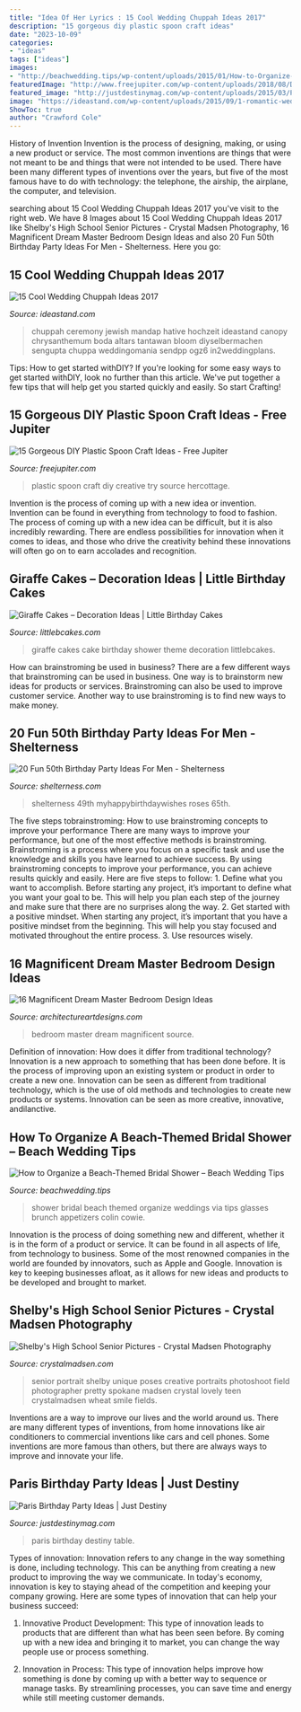 ```yaml
---
title: "Idea Of Her Lyrics : 15 Cool Wedding Chuppah Ideas 2017"
description: "15 gorgeous diy plastic spoon craft ideas"
date: "2023-10-09"
categories:
- "ideas"
tags: ["ideas"]
images:
- "http://beachwedding.tips/wp-content/uploads/2015/01/How-to-Organize-a-Beach-Themed-Bridal-Shower-10-600x900.jpg"
featuredImage: "http://www.freejupiter.com/wp-content/uploads/2018/08/DIY-Plastic-Spoon-Craft-Ideas-5-1.jpg"
featured_image: "http://justdestinymag.com/wp-content/uploads/2015/03/Paris-Birthday-Party-Just-Destiny-Mag.jpg"
image: "https://ideastand.com/wp-content/uploads/2015/09/1-romantic-wedding-chuppah.jpg"
ShowToc: true
author: "Crawford Cole"
---
```



History of Invention
Invention is the process of designing, making, or using a new product or service. The most common inventions are things that were not meant to be and things that were not intended to be used. There have been many different types of inventions over the years, but five of the most famous have to do with technology: the telephone, the airship, the airplane, the computer, and television.

	

		
searching about 15 Cool Wedding Chuppah Ideas 2017 you've visit to the right web. We have 8 Images about 15 Cool Wedding Chuppah Ideas 2017 like Shelby&#039;s High School Senior Pictures - Crystal Madsen Photography, 16 Magnificent Dream Master Bedroom Design Ideas and also 20 Fun 50th Birthday Party Ideas For Men - Shelterness. Here you go:
		
    
## 15 Cool Wedding Chuppah Ideas 2017

<img loading=lazy src="https://ideastand.com/wp-content/uploads/2015/09/1-romantic-wedding-chuppah.jpg" onerror="this.onerror=null;this.src='https://tse4.mm.bing.net/th?id=OIP.65hLccJK56xHbWVF4Y1b0QHaJ4&amp;pid=15.1';" alt="15 Cool Wedding Chuppah Ideas 2017">

_Source: ideastand.com_

>chuppah ceremony jewish mandap hative hochzeit ideastand canopy chrysanthemum boda altars tantawan bloom diyselbermachen sengupta chuppa weddingomania sendpp ogz6 in2weddingplans. 

	

Tips: How to get started withDIY?
If you're looking for some easy ways to get started withDIY, look no further than this article. We've put together a few tips that will help get you started quickly and easily. So start Crafting!

    
## 15 Gorgeous DIY Plastic Spoon Craft Ideas - Free Jupiter

<img loading=lazy src="http://www.freejupiter.com/wp-content/uploads/2018/08/DIY-Plastic-Spoon-Craft-Ideas-5-1.jpg" onerror="this.onerror=null;this.src='https://tse2.mm.bing.net/th?id=OIP.5MpWUuCUk4R7hCEX4pkwGQHaPY&amp;pid=15.1';" alt="15 Gorgeous DIY Plastic Spoon Craft Ideas - Free Jupiter">

_Source: freejupiter.com_

>plastic spoon craft diy creative try source hercottage. 

	

Invention is the process of coming up with a new idea or invention. Invention can be found in everything from technology to food to fashion. The process of coming up with a new idea can be difficult, but it is also incredibly rewarding. There are endless possibilities for innovation when it comes to ideas, and those who drive the creativity behind these innovations will often go on to earn accolades and recognition.

    
## Giraffe Cakes – Decoration Ideas | Little Birthday Cakes

<img loading=lazy src="https://www.littlebcakes.com/wp-content/uploads/2014/01/Giraffe-Cake-Pictures.jpg" onerror="this.onerror=null;this.src='https://tse4.mm.bing.net/th?id=OIP.qTUJM5-YD-vRUw2bn1Bs0QHaLG&amp;pid=15.1';" alt="Giraffe Cakes – Decoration Ideas | Little Birthday Cakes">

_Source: littlebcakes.com_

>giraffe cakes cake birthday shower theme decoration littlebcakes. 

	

How can brainstroming be used in business?
There are a few different ways that brainstroming can be used in business. One way is to brainstorm new ideas for products or services. Brainstroming can also be used to improve customer service. Another way to use brainstroming is to find new ways to make money.

    
## 20 Fun 50th Birthday Party Ideas For Men - Shelterness

<img loading=lazy src="https://i.shelterness.com/2017/02/15-50th-birthday-cake-vintage-dude-for-a-man.jpg" onerror="this.onerror=null;this.src='https://tse4.mm.bing.net/th?id=OIP.vYP4U5uZzJqbsIBEFSXSXAHaJ4&amp;pid=15.1';" alt="20 Fun 50th Birthday Party Ideas For Men - Shelterness">

_Source: shelterness.com_

>shelterness 49th myhappybirthdaywishes roses 65th. 

	

The five steps tobrainstroming: How to use brainstroming concepts to improve your performance
There are many ways to improve your performance, but one of the most effective methods is brainstroming. Brainstroming is a process where you focus on a specific task and use the knowledge and skills you have learned to achieve success. By using brainstroming concepts to improve your performance, you can achieve results quickly and easily. Here are five steps to follow: 1. Define what you want to accomplish. Before starting any project, it’s important to define what you want your goal to be. This will help you plan each step of the journey and make sure that there are no surprises along the way. 2. Get started with a positive mindset. When starting any project, it’s important that you have a positive mindset from the beginning. This will help you stay focused and motivated throughout the entire process. 3. Use resources wisely.

    
## 16 Magnificent Dream Master Bedroom Design Ideas

<img loading=lazy src="https://www.architectureartdesigns.com/wp-content/uploads/2015/03/1539-630x420.jpg" onerror="this.onerror=null;this.src='https://tse4.mm.bing.net/th?id=OIP.JtameGxgjCu3aXYSlTMURQHaE8&amp;pid=15.1';" alt="16 Magnificent Dream Master Bedroom Design Ideas">

_Source: architectureartdesigns.com_

>bedroom master dream magnificent source. 

	

Definition of innovation: How does it differ from traditional technology?
Innovation is a new approach to something that has been done before. It is the process of improving upon an existing system or product in order to create a new one. Innovation can be seen as different from traditional technology, which is the use of old methods and technologies to create new products or systems. Innovation can be seen as more creative, innovative, andilanctive.

    
## How To Organize A Beach-Themed Bridal Shower – Beach Wedding Tips

<img loading=lazy src="http://beachwedding.tips/wp-content/uploads/2015/01/How-to-Organize-a-Beach-Themed-Bridal-Shower-10-600x900.jpg" onerror="this.onerror=null;this.src='https://tse3.mm.bing.net/th?id=OIP.CSOT5ThHl2477zlMEfB2_wHaLH&amp;pid=15.1';" alt="How to Organize a Beach-Themed Bridal Shower – Beach Wedding Tips">

_Source: beachwedding.tips_

>shower bridal beach themed organize weddings via tips glasses brunch appetizers colin cowie. 

	

Innovation is the process of doing something new and different, whether it is in the form of a product or service. It can be found in all aspects of life, from technology to business. Some of the most renowned companies in the world are founded by innovators, such as Apple and Google. Innovation is key to keeping businesses afloat, as it allows for new ideas and products to be developed and brought to market.

    
## Shelby&#039;s High School Senior Pictures - Crystal Madsen Photography

<img loading=lazy src="http://www.crystalmadsen.com/wp-content/uploads/2012/09/Creative-Spokane-Photographer_003-682x1024.jpg" onerror="this.onerror=null;this.src='https://tse4.mm.bing.net/th?id=OIP.V8581S8tRhBCc5CGjdv-EgHaLH&amp;pid=15.1';" alt="Shelby&#039;s High School Senior Pictures - Crystal Madsen Photography">

_Source: crystalmadsen.com_

>senior portrait shelby unique poses creative portraits photoshoot field photographer pretty spokane madsen crystal lovely teen crystalmadsen wheat smile fields. 

	

Inventions are a way to improve our lives and the world around us. There are many different types of inventions, from home innovations like air conditioners to commercial inventions like cars and cell phones. Some inventions are more famous than others, but there are always ways to improve and innovate your life.

    
## Paris Birthday Party Ideas | Just Destiny

<img loading=lazy src="http://justdestinymag.com/wp-content/uploads/2015/03/Paris-Birthday-Party-Just-Destiny-Mag.jpg" onerror="this.onerror=null;this.src='https://tse2.mm.bing.net/th?id=OIP.pqgLRZXBjrgBLRnEOrSW8QHaKl&amp;pid=15.1';" alt="Paris Birthday Party Ideas | Just Destiny">

_Source: justdestinymag.com_

>paris birthday destiny table. 

	

Types of innovation:
Innovation refers to any change in the way something is done, including technology. This can be anything from creating a new product to improving the way we communicate. In today's economy, innovation is key to staying ahead of the competition and keeping your company growing. Here are some types of innovation that can help your business succeed:
1. Innovative Product Development: This type of innovation leads to products that are different than what has been seen before. By coming up with a new idea and bringing it to market, you can change the way people use or process something.

2. Innovation in Process: This type of innovation helps improve how something is done by coming up with a better way to sequence or manage tasks. By streamlining processes, you can save time and energy while still meeting customer demands.


